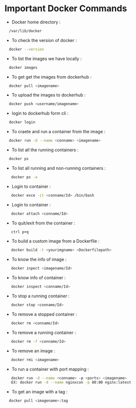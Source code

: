 
# Important Docker Commands





* Docker home directory :
```bash
  /var/lib/docker
```
* To check the version of docker :
```bash
  docker --version
```
* To list the images we have locally :
```bash
  docker images
```
* To get get the images from dockerhub :
```bash
  docker pull <imagename>
```
* To upload the images to dockerhub :
```bash
  docker push <username/imagename>
```
* login to dockerhub form cli :
```bash
  docker login
```
* To craete and run a container from the image :
```bash
  docker run -d --name <conname> <imagename>
```
* To list all the running containers :
```bash
  docker ps
```
* To list all running and non-running containers :
```bash
   docker ps -a
```
* Login to container :
```bash
   docker exce -it <conname/Id> /bin/bash
```
* Login to container :
```bash
   docker attach <conname/Id>
```
* To quit/exit from the container :
```bash
   ctrl p+q
```
* To build a custom image from a Dockerfile :
```bash
   docker build -t <yourimgname> <Dockerfilepath>
```
* To know the info of image :
```bash
   docker inpect <imagename/Id>
```
* To know info of container :
```bash
   docker inspect <conname/Id>
```
* To stop a running container :
```bash
   docker stop <conname/Id>
```
* To remove a stopped container :
```bash
   docker rm <conname/Id>
```
* To remove a running container :
```bash
   docker rm -f <conname/Id>
```
* To remove an image :
```bash
   docker rmi <imagename>
```
* To run a container with port mapping :
```bash
   docker run -d --name <conname> -p <ports> <imagename>
   EX: docker run -d --name nginxcon -p 80:80 nginx:latest 
```
* To get an image with a tag :
 ```bash
   docker pull <imagename>:tag

```
